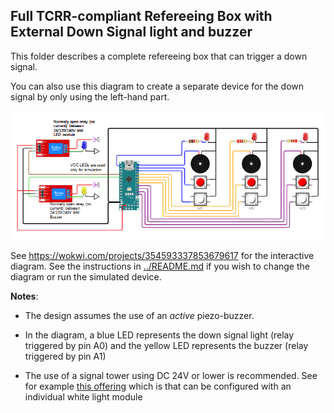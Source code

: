 ## Full TCRR-compliant Refereeing Box with External Down Signal light and buzzer

This folder describes a complete refereeing box that can trigger a down signal.

You can also use this diagram to create a separate device for the down signal by only using the left-hand part.

<img src="refereeBoxDown.png" />

See https://wokwi.com/projects/354593337853679617 for the interactive diagram. See the instructions in [../README.md](../README.md) if you wish to change the diagram or run the simulated device.

**Notes**:

- The design assumes the use of an *active* piezo-buzzer.

- In the diagram, a blue LED represents the down signal light (relay triggered by pin A0) and the yellow LED represents the buzzer (relay triggered by pin A1)

- The use of a signal tower using DC 24V or lower is recommended. See for example [this offering](https://www.superbrightleds.com/single-color-led-light-module-for-signal-tower-stack-light#tab-all-accessories) which is that can be configured with an individual white light module
